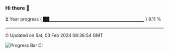 ### Hi there 👋

⏳ Year progress { ██▁▁▁▁▁▁▁▁▁▁▁▁▁▁▁▁▁▁▁▁▁▁▁▁▁▁▁▁ } 9.11 %

---

⏰ Updated on Sat, 03 Feb 2024 08:36:54 GMT

![Progress Bar CI](https://github.com/IshwaranRudhara/GIT-ACTION/workflows/Progress%20Bar%20CI/badge.svg)

